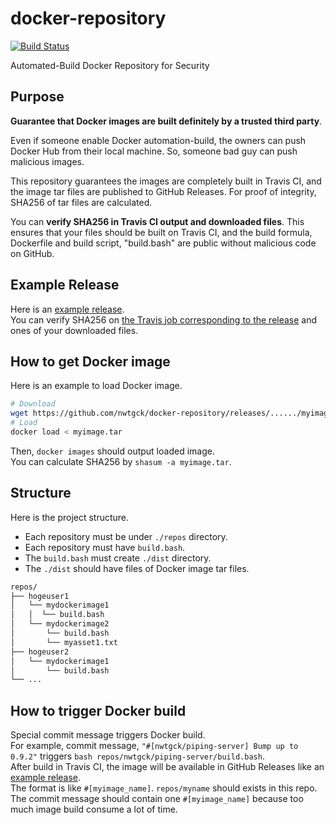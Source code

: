 # docker-repository
[![Build Status](https://travis-ci.com/nwtgck/docker-repository.svg?branch=master)](https://travis-ci.com/nwtgck/docker-repository)

Automated-Build Docker Repository for Security

## Purpose
**Guarantee that Docker images are built definitely by a trusted third party**.

Even if someone enable Docker automation-build, the owners can push Docker Hub from their local machine. So, someone bad guy can push malicious images.

This repository guarantees the images are completely built in Travis CI, and the image tar files are published to GitHub Releases.
For proof of integrity, SHA256 of tar files are calculated.

You can **verify SHA256 in Travis CI output and downloaded files**. This ensures that your files should be built on Travis CI, and the build formula, Dockerfile and build script, "build.bash" are public without malicious code on GitHub.

## Example Release

Here is an [example release].  
You can verify SHA256 on [the Travis job corresponding to the release](https://travis-ci.com/nwtgck/docker-repository/jobs/188383303) and ones of your downloaded files.

## How to get Docker image

Here is an example to load Docker image.

```bash
# Download
wget https://github.com/nwtgck/docker-repository/releases/....../myimage.tar
# Load
docker load < myimage.tar
```

Then, `docker images` should output loaded image.  
You can calculate SHA256 by `shasum -a myimage.tar`.

## Structure

Here is the project structure.  
* Each repository must be under `./repos` directory.
* Each repository must have `build.bash`.
* The `build.bash` must create `./dist` directory.
* The `./dist` should have files of Docker image tar files.

```txt
repos/
├── hogeuser1
│   └── mydockerimage1
│   │  └── build.bash
│   └── mydockerimage2
│       └── build.bash
│       └── myasset1.txt
├── hogeuser2
│   └── mydockerimage1
│       └── build.bash
└── ...
```

## How to trigger Docker build

Special commit message triggers Docker build.  
For example, commit message, `"#[nwtgck/piping-server] Bump up to 0.9.2"` triggers `bash repos/nwtgck/piping-server/build.bash`.  
After build in Travis CI, the image will be available in GitHub Releases like an [example release].  
The format is like `#[myimage_name]`. `repos/myname` should exists in this repo. The commit message should contain one `#[myimage_name]` because too much image build consume a lot of time.

[example release]: https://github.com/nwtgck/docker-repository/releases/tag/image%2Fnwtgck%2Fpiping-server%2F2019-03-28T05-53-02Z
